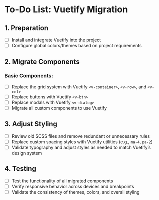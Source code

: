 # To-Do List: Vuetify Migration

## 1. Preparation
- [ ] Install and integrate Vuetify into the project
- [ ] Configure global colors/themes based on project requirements

## 2. Migrate Components
### Basic Components:
- [ ] Replace the grid system with Vuetify `<v-container>`, `<v-row>`, and `<v-col>`
- [ ] Replace buttons with Vuetify `<v-btn>`
- [ ] Replace modals with Vuetify `<v-dialog>`
- [ ] Migrate all custom components to use Vuetify

## 3. Adjust Styling
- [ ] Review old SCSS files and remove redundant or unnecessary rules
- [ ] Replace custom spacing styles with Vuetify utilities (e.g., `ma-4`, `pa-2`)
- [ ] Validate typography and adjust styles as needed to match Vuetify’s design system

## 4. Testing
- [ ] Test the functionality of all migrated components
- [ ] Verify responsive behavior across devices and breakpoints
- [ ] Validate the consistency of themes, colors, and overall styling
